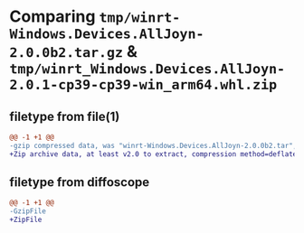 # Comparing `tmp/winrt-Windows.Devices.AllJoyn-2.0.0b2.tar.gz` & `tmp/winrt_Windows.Devices.AllJoyn-2.0.1-cp39-cp39-win_arm64.whl.zip`

## filetype from file(1)

```diff
@@ -1 +1 @@
-gzip compressed data, was "winrt-Windows.Devices.AllJoyn-2.0.0b2.tar", last modified: Sat Dec  2 18:20:57 2023, max compression
+Zip archive data, at least v2.0 to extract, compression method=deflate
```

## filetype from diffoscope

```diff
@@ -1 +1 @@
-GzipFile
+ZipFile
```

